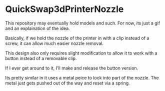 # QuickSwap3dPrinterNozzle

This repository may eventually hold models and such.
For now, its just a gif and an explaination of the idea.

Basically, if we hold the nozzle of the printer in with a clip instead of a screw, it can allow much easier nozzle removal.

This design also only requires slight modification to allow it to work with a button instead of a removable clip.

If I ever get around to it, I'll make and release the button version.

Its pretty similar in it uses a metal peice to lock into part of the nozzle. The metal just gets pushed out of the way and reset via a spring.
